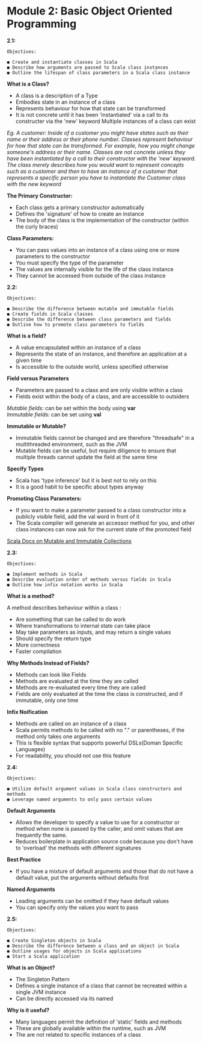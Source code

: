 # Module 2: Basic Object Oriented Programming

**2.1:**
```
Objectives:

● Create and instantiate classes in Scala
● Describe how arguments are passed to Scala class instances
● Outline the lifespan of class parameters in a Scala class instance
```
**What is a Class?**
- A class is a description of a Type
 - Embodies state in an instance of a class
 - Represents behaviour for how that state can be transformed
 - It is not concrete until it has been 'instantiated' via a call to its constructer via the 'new' keyword
 Multiple instances of a class can exist


 _Eg. A customer: Inside of a customer you might have states such as their name or their address or their phone number. Classes represent behaviour for how that state can be transformed. For example, how you might change someone's address or their name. Classes are not concrete unless they have been instantiated by a call to their constructor with the 'new' keyword. The class merely describes how you would want to represent concepts such as a customer and then to have an instance of a customer that represents a specific person you have to instantiate the Customer class with the new keyword_

**The Primary Constructor:**

 - Each class gets a primary constructor automatically
  - Defines the 'signature' of how to create an instance
  - The body of the class is the implementation of the constructor (within the curly braces)

**Class Parameters:**

- You can pass values into an instance of a class using one or more parameters to the constructor
 - You must specify the type of the parameter
 - The values are internally visible for the life of the class instance
 - They cannot be accessed from outside of the class instance

**2.2:**
```
Objectives:

● Describe the difference between mutable and immutable fields
● Create fields in Scala classes
● Describe the difference between class parameters and fields
● Outline how to promote class parameters to fields
```
**What is a field?**

- A value encapsulated within an instance of a class
 - Represents the state of an instance, and therefore an application at a given time
 - Is accessible to the outside world, unless specified otherwise

 **Field versus Parameters**

 - Parameters are passed to a class and are only visible within a class
 - Fields exist within the body of a class, and are accessible to outsiders

 _Mutable fields:_ can be set within the body using **var**<br>
 _Immutable fields:_ can be set using **val**

**Immutable or Mutable?**

- Immutable fields cannot be changed and are therefore "threadsafe" in a multithreaded environment, such as the JVM
- Mutable fields can be useful, but require diligence to ensure that multiple threads cannot update the field at the same time

**Specify Types**

- Scala has 'type inference' but it is best not to rely on this
- It is a good habit to be specific about types anyway

**Promoting Class Parameters:**

- If you want to make a parameter passed to a class constructor into a publicly visible field, add the val word in front of it
- The Scala compiler will generate an accessor method for you, and other class instances can now ask for the current state of the promoted field

[Scala Docs on Mutable and Immutable Collections](http://docs.scala-lang.org/overviews/collections/overview.html)

**2.3:**
```
Objectives:

● Implement methods in Scala
● Describe evaluation order of methods versus fields in Scala
● Outline how infix notation works in Scala
```

**What is a method?**

A method describes behaviour within a class :
  - Are something that can be called to do work
  - Where transformations to internal state can take place
  - May take parameters as inputs, and may return a single values
  - Should specify the return type
   - More correctness
   - Faster compilation


**Why Methods Instead of Fields?**

- Methods can look like Fields
- Methods are evaluated at the time they are called
- Methods are re-evaluated every time they are called
- Fields are only evaluated at the time the class is constructed, and if immutable, only one time

**Infix Noification**

- Methods are called on an instance of a class
- Scala permits methods to be called with no "." or parentheses, if the method only takes one arguments
- This is flexible syntax that supports powerful DSLs(Doman Specific Languages)
- For readability, you should not use this feature

**2.4:**
```
Objectives:

● Utilize default argument values in Scala class constructors and methods
● Leverage named arguments to only pass certain values
```

**Default Arguments**

- Allows the developer to specify a value to use for a constructor or method when none is passed by the caller, and omit values that are frequently the same.
- Reduces boilerplate in application source code because you don't have to 'overload' the methods with different signatures

**Best Practice**

- If you have a mixture of default arguments and those that do not have a default value, put the arguments without defaults first

**Named Arguments**

- Leading arguments can be omitted if they have default values
- You can specify only the values you want to pass

**2.5:**
```
Objectives:

● Create Singleton objects in Scala
● Describe the difference between a class and an object in Scala
● Outline usages for objects in Scala applications
● Start a Scala application
```

**What is an Object?**

- The Singleton Pattern
 - Defines a single instance of a class that cannot be recreated within a single JVM instance
 - Can be directly accessed via its named

**Why is it useful?**

- Many languages permit the definition of 'static' fields and methods
- These are globally available within the runtime, such as JVM
- The are not related to specific instances of a class
